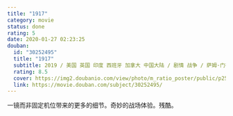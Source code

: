 ```yaml
---
title: "1917"
category: movie
status: done
rating: 5
date: 2020-01-27 02:23:25
douban:
  id: "30252495"
  title: "1917"
  subtitle: 2019 / 美国 英国 印度 西班牙 加拿大 中国大陆 / 剧情 战争 / 萨姆·门德斯 / 乔治·麦凯 迪恩-查尔斯·查普曼
  rating: 8.5
  cover: https://img2.doubanio.com/view/photo/m_ratio_poster/public/p2587146023.jpg
  link: https://movie.douban.com/subject/30252495/
---
```


一镜而非固定机位带来的更多的细节。奇妙的战场体验。残酷。